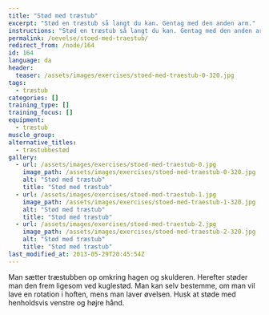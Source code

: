 ```yaml
---
title: "Stød med træstub"
excerpt: "Stød en træstub så langt du kan. Gentag med den anden arm."
instructions: "Stød en træstub så langt du kan. Gentag med den anden arm."
permalink: /oevelse/stoed-med-traestub/
redirect_from: /node/164
id: 164
language: da
header:
  teaser: /assets/images/exercises/stoed-med-traestub-0-320.jpg
tags:
  - træstub
categories: []
training_type: [] 
training_focus: []
equipment:
  - træstub
muscle_group:
alternative_titles:
  - træstubbestød
gallery:
  - url: /assets/images/exercises/stoed-med-traestub-0.jpg
    image_path: /assets/images/exercises/stoed-med-traestub-0-320.jpg
    alt: "Stød med træstub"
    title: "Stød med træstub"
  - url: /assets/images/exercises/stoed-med-traestub-1.jpg
    image_path: /assets/images/exercises/stoed-med-traestub-1-320.jpg
    alt: "Stød med træstub"
    title: "Stød med træstub"
  - url: /assets/images/exercises/stoed-med-traestub-2.jpg
    image_path: /assets/images/exercises/stoed-med-traestub-2-320.jpg
    alt: "Stød med træstub"
    title: "Stød med træstub"
last_modified_at: 2013-05-29T20:45:54Z
---
```


Man sætter træstubben op omkring hagen og skulderen. Herefter støder man den frem ligesom ved kuglestød. Man kan selv bestemme, om man vil lave en rotation i hoften, mens man laver øvelsen. Husk at støde med henholdsvis venstre og højre hånd.
